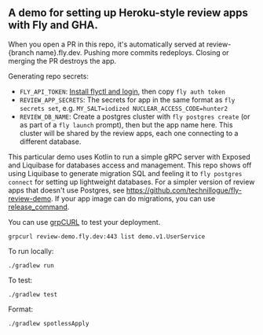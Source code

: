 ## A demo for setting up Heroku-style review apps with Fly and GHA.

When you open a PR in this repo, it's automatically served at review-{branch name}.fly.dev. Pushing more commits redeploys. Closing or merging the PR destroys the app.

Generating repo secrets: 
- `FLY_API_TOKEN`: [Install flyctl and login](https://fly.io/), then copy `fly auth token`
- `REVIEW_APP_SECRETS`: The secrets for app in the same format as `fly secrets set`, e.g. `MY_SALT=iodized NUCLEAR_ACCESS_CODE=hunter2`
- `REVIEW_DB_NAME`: Create a postgres cluster with `fly postgres create` (or as part of a `fly launch` prompt), then but the app name here. This cluster will be shared by the review apps, each one connecting to a different database. 

This particular demo uses Kotlin to run a simple gRPC server with Exposed and Liquibase for databases access and management. This repo shows off using Liquibase to generate migration SQL and feeling it to `fly postgres connect` for setting up lightweight databases. For a simpler version of review apps that doesn't use Postgres, see <https://github.com/technillogue/fly-review-demo>. If your app image can do migrations, you can use [release_command](https://fly.io/docs/reference/configuration/#release_command).

You can use [grpCURL](https://github.com/fullstorydev/grpcurl) to test your deployment.

`grpcurl review-demo.fly.dev:443 list demo.v1.UserService`

To run locally:

`./gradlew run`

To test:

`./gradlew test`

Format:

`./gradlew spotlessApply`
